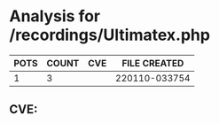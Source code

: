 # Analysis for /recordings/Ultimatex.php
| POTS | COUNT | CVE | FILE CREATED |
|---|---|---|---|
| 1 | 3 | | 220110-033754 |

## CVE: 